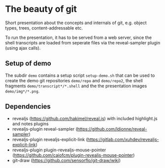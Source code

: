 # The beauty of git
Short presentation about the concepts and internals of git, e.g. object types, trees, content-addressable etc.

To run the presentation, it has to be served from a web server, since the shell transcripts are loaded
from seperate files via the reveal-sampler plugin (using ajax calls).

## Setup of demo

The subdir `demo` contains a setup script `setup-demo.sh` that can be used to create the demo git
repositories `demo/repo` and `demo/repo2`, the shell fragments `demo/transcript*/*.shell` and
the the presentation images `demo/img*/*.png`.

## Dependencies

* revealjs (https://github.com/hakimel/reveal.js) with included highlight.js and notes plugins
* revealjs-plugin reveal-sampler (https://github.com/ldionne/reveal-sampler)
* revealjs-plugin revealjs-explicit-link (https://gitlab.com/xuhdev/revealjs-explicit-link)
* revealjs-plugin plugin-revealjs-mouse-pointer (https://github.com/caiofcm/plugin-revealjs-mouse-pointer)
* git-draw (https://github.com/sensorflo/git-draw/wiki)
